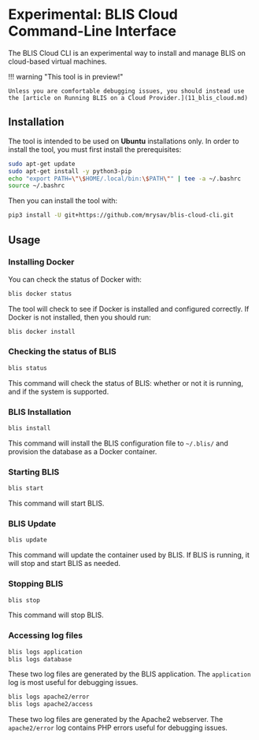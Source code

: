 # Experimental: BLIS Cloud Command-Line Interface

The BLIS Cloud CLI is an experimental way to install and manage BLIS on cloud-based virtual machines.

!!! warning "This tool is in preview!"

    Unless you are comfortable debugging issues, you should instead use the [article on Running BLIS on a Cloud Provider.](11_blis_cloud.md)

## Installation

The tool is intended to be used on **Ubuntu** installations only. In order to install the tool, you must first install the prerequisites:

```bash
sudo apt-get update
sudo apt-get install -y python3-pip
echo "export PATH=\"\$HOME/.local/bin:\$PATH\"" | tee -a ~/.bashrc
source ~/.bashrc
```

Then you can install the tool with:

```bash
pip3 install -U git+https://github.com/mrysav/blis-cloud-cli.git
```

## Usage

### Installing Docker

You can check the status of Docker with:

```bash
blis docker status
```

The tool will check to see if Docker is installed and configured correctly.
If Docker is not installed, then you should run:

```bash
blis docker install
```

### Checking the status of BLIS

```bash
blis status
```

This command will check the status of BLIS: whether or not it is running, and if the system is supported.

### BLIS Installation

```bash
blis install
```

This command will install the BLIS configuration file to `~/.blis/` and provision the database as a Docker container.

### Starting BLIS

```bash
blis start
```

This command will start BLIS.


### BLIS Update

```bash
blis update
```

This command will update the container used by BLIS. If BLIS is running, it will stop and start BLIS as needed.

### Stopping BLIS

```bash
blis stop
```

This command will stop BLIS.

### Accessing log files

```bash
blis logs application
blis logs database
```

These two log files are generated by the BLIS application. The `application` log is most useful for debugging issues.

```bash
blis logs apache2/error
blis logs apache2/access
```

These two log files are generated by the Apache2 webserver. The `apache2/error` log contains PHP errors useful for debugging issues.
